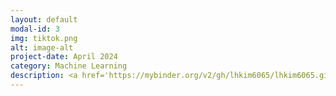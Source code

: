 ```yaml
---
layout: default
modal-id: 3
img: tiktok.png
alt: image-alt
project-date: April 2024
category: Machine Learning
description: <a href='https://mybinder.org/v2/gh/lhkim6065/lhkim6065.github.io.git/HEAD?labpath=Python%2FModeling+Project.ipynb' target='_blank'>database</a>
---
```

